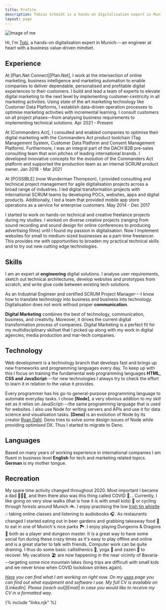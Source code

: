 ```yaml
---
title: Profile
description: Tobias Schmidt is a hands-on digitalisation expert in Munich. He helps companies deliver reliable, personalised and profitable digital experiences to their customers.
layout: page
---
```


![Image of me](/assets/img/tobias-schmidt.jpeg)

Hi, I'm [Tobi](/profile/), a hands-on digitalisation expert in Munich---an engineer at heart with a business value-driven mindset.

</section>

<section>

## Experience

At [Plan.Net Connect][Plan.Net], I work at the intersection of online marketing, business intelligence and marketing automation to enable companies to deliver dependable, personalised and profitable digital experiences to their customers. I build and lead a team of experts to elevate digital marketing to the next level by implementing customer-centricity in all marketing activities. Using state of the art marketing technology like Customer Data Platforms, I establish data-driven operation processes to optimise marketing activities with incremental learning. I consult customers on all project phases—from analysing business requirements to implementing technical solutions. Apr 2021 - Present

At [Commanders Act], I consulted and enabled companies to optimise their digital marketing with the Commanders Act product toolchain (Tag Management System, Customer Data Platform and Consent Management Platform). Furthermore, I was an integral part of the DACH B2B pre-sales consulting team that won pitches of leading international brands. I developed innovative concepts for the evolution of the Commanders Act platform and supported the production team as an internal SCRUM product owner. Jan 2018 - Mar 2021

At [POSSIBLE] (now Wunderman Thompson), I provided consulting and technical project management for agile digitalisation projects across a broad range of industries. I led digital transformation projects with international SCRUM teams by developing POCs, websites, apps and digital products. Additionally, I led a team that provided mobile app store operations as a service for enterprise customers. May 2014 - Dec 2017

I started to work on hands-on technical and creative freelance projects during my studies. I worked on diverse creative projects (ranging from sound recording and sound design for online conferences to producing advertising films) until I found my passion in digitalisation. Now I implement websites for small to medium-sized businesses as a part-time freelancer. This provides me with opportunities to broaden my practical technical skills and to try out new cutting edge technologies.

</section><section>

## Skills

I am an expert at **engineering** digital solutions. I analyse user requirements, sketch out technical architectures, develop websites and prototypes from scratch, and write glue code between existing tech solutions.

As an Industrial Engineer and certified SCRUM Project Manager---I know how to translate technology into business and business into technology. Digitalisation does not work without proper **communication**.

**Digital Marketing** combines the best of technology, communication, business, and creativity. Moreover, it drives the current digital transformation process of companies. Digital Marketing is a perfect fit for my multidisciplinary skillset that I picked up along with my work in digital agencies, media production and mar-tech companies.

</section><section>

## Technology

Web development is a technology branch that develops fast and brings up new frameworks and programming languages every day. To keep up with this I focus on training the fundamental web programming languages **HTML, CSS and JavaScript**---for new technologies I always try to check the effort to learn it in relation to the value it provides.

Every programmer has his go-to general-purpose programming language to automate everyday tasks. I chose **[Node]**, a very obvious addition to my skill set as it relies on JavaScript---the same programming language that is used for websites. I also use Node for writing servers and APIs and use it for data science and visualisation tasks. **[Deno]** is an evolution of Node by its creator [Ryan Dahl](https://en.wikipedia.org/wiki/Ryan_Dahl). Deno tries to solve some design issues of Node while providing optimised DX. Thus I started to migrate to Deno.

</section><section>

## Languages

Based on many years of working experience in international companies I am fluent in business level **English** for tech and marketing related topics. **German** is my mother tongue.

</section><section>

## Recreation

My spare time activity changed throughout 2020. Most important I became a dad 👨‍👩‍👧, and then there also was this thing called COVID 🦠... Currently, I like going on very slow walks (that is how it is with small kids) 🌲 or cycling through forests around Munich 🚲. I enjoy practising the low [Irish tin whistle](/tunes/) 🎶 taking online classes and listening to audiobooks 🎧. As restaurants changed I started eating out in beer gardens and grabbing takeaway food 🥙 to eat in one of Munich's nice parks 🏞. I enjoy playing Dungeons & Dragons 🐉 both as a player and dungeon master. It is a great way to have some social fun during these crazy times as it's easy to play offline and online and is a great starter to talk with friends. Computer work can be quite draining. I thus do some basic callisthenics 💪, yoga 🥋 and zazen 🧘 to recover. My vacations 🏖 are now happening in the near vicinity of Bavaria---targeting some nice mountain lakes (long trips are difficult with small kids and we never know when COVID lockdown strikes again).

</section><footer>

_[Here](/now/) you can find what I am working on right now. On my [uses](/uses/) page you can find out what equipment and software I use. My full CV is available on [LinkedIn]. Please [reach out][Email] in case you would like to receive my CV in a formatted way._

</footer>

{% include "links.njk" %}
